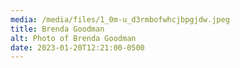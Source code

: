 ```yaml
---
media: /media/files/1_0m-u_d3rmbofwhcjbpgjdw.jpeg
title: Brenda Goodman
alt: Photo of Brenda Goodman
date: 2023-01-20T12:21:00-0500
---
```

